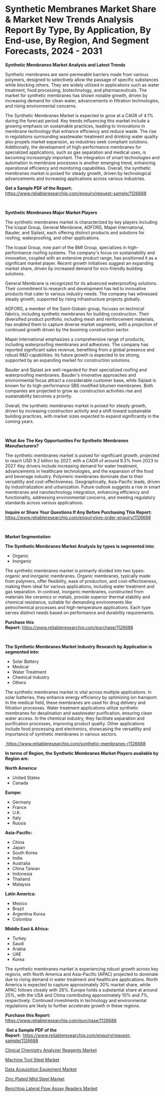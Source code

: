 <p><h1>Synthetic Membranes Market Share & Market New Trends Analysis Report By Type, By Application, By End-use, By Region, And Segment Forecasts, 2024 - 2031</h1></p><p><strong>Synthetic Membranes Market Analysis and Latest Trends</strong></p>
<p><p>Synthetic membranes are semi-permeable barriers made from various polymers, designed to selectively allow the passage of specific substances while blocking others. They are widely utilized in applications such as water treatment, food processing, biotechnology, and pharmaceuticals. The market for synthetic membranes has shown notable growth, driven by increasing demand for clean water, advancements in filtration technologies, and rising environmental concerns.</p><p>The Synthetic Membranes Market is expected to grow at a CAGR of 4.1% during the forecast period. Key trends influencing this market include a growing emphasis on sustainable practices, leading to innovations in membrane technology that enhance efficiency and reduce waste. The rise in regulations surrounding wastewater treatment and drinking water quality also propels market expansion, as industries seek compliant solutions. Additionally, the development of high-performance membranes for specialized applications, such as gas separation and medical uses, is becoming increasingly important. The integration of smart technologies and automation in membrane processes is another emerging trend, enhancing operational efficiency and monitoring capabilities. Overall, the synthetic membranes market is poised for steady growth, driven by technological advancements and increasing applications across various industries.</p></p>
<p><strong>Get a Sample PDF of the Report:&nbsp;</strong> <a href="https://www.reliableresearchiq.com/enquiry/request-sample/1126688?utm_campaign=1123&utm_medium=2&utm_source=Github&utm_content=ia&utm_term=09112024&utm_id=synthetic-membranes">https://www.reliableresearchiq.com/enquiry/request-sample/1126688</a></p>
<p>&nbsp;</p>
<p><strong>Synthetic Membranes Major Market Players</strong></p>
<p><p>The synthetic membranes market is characterized by key players including The Icopal Group, General Membrane, ADFORS, Mapei International, Bauder, and Siplast, each offering distinct products and solutions for roofing, waterproofing, and other applications.</p><p>The Icopal Group, now part of the BMI Group, specializes in high-performance roofing systems. The company's focus on sustainability and innovation, coupled with an extensive product range, has positioned it as a significant market player. Recent growth initiatives suggest an expanding market share, driven by increased demand for eco-friendly building solutions.</p><p>General Membrane is recognized for its advanced waterproofing solutions. Their commitment to research and development has led to innovative products that cater to various industry needs. The company has witnessed steady growth, supported by rising infrastructure projects globally.</p><p>ADFORS, a member of the Saint-Gobain group, focuses on technical fabrics, including synthetic membranes for building construction. Their diversified product portfolio, including mesh and reinforcement materials, has enabled them to capture diverse market segments, with a projection of continued growth driven by the booming construction sector.</p><p>Mapei International emphasizes a comprehensive range of products, including waterproofing membranes and adhesives. The company has reported significant sales revenue, benefiting from a global presence and robust R&D capabilities. Its future growth is expected to be strong, supported by an expanding market for construction solutions.</p><p>Bauder and Siplast are well-regarded for their specialized roofing and waterproofing membranes. Bauder's innovative approaches and environmental focus attract a considerable customer base, while Siplast is known for its high-performance SBS modified bitumen membranes. Both companies are projected to grow as construction activities rise and sustainability becomes a priority.</p><p>Overall, the synthetic membranes market is poised for steady growth, driven by increasing construction activity and a shift toward sustainable building practices, with market sizes expected to expand significantly in the coming years.</p></p>
<p>&nbsp;</p>
<p><strong>What Are The Key Opportunities For Synthetic Membranes Manufacturers?</strong></p>
<p><p>The synthetic membranes market is poised for significant growth, projected to reach USD 9.2 billion by 2027, with a CAGR of around 9.3% from 2023 to 2027. Key drivers include increasing demand for water treatment, advancements in healthcare technologies, and the expansion of the food and beverage industry. Polymeric membranes dominate due to their versatility and cost-effectiveness. Geographically, Asia-Pacific leads, driven by industrialization and urbanization. Future outlook suggests a rise in smart membranes and nanotechnology integration, enhancing efficiency and functionality, addressing environmental concerns, and meeting regulatory standards across various applications.</p></p>
<p><strong>Inquire or Share Your Questions If Any Before Purchasing This Report:</strong> <a href="https://www.reliableresearchiq.com/enquiry/pre-order-enquiry/1126688?utm_campaign=1123&utm_medium=2&utm_source=Github&utm_content=ia&utm_term=09112024&utm_id=synthetic-membranes">https://www.reliableresearchiq.com/enquiry/pre-order-enquiry/1126688</a></p>
<p>&nbsp;</p>
<p><strong>Market Segmentation</strong></p>
<p><strong>The Synthetic Membranes Market Analysis by types is segmented into:</strong></p>
<p><ul><li>Organic</li><li>Inorganic</li></ul></p>
<p><p>The synthetic membranes market is primarily divided into two types: organic and inorganic membranes. Organic membranes, typically made from polymers, offer flexibility, ease of production, and cost-effectiveness, making them ideal for various applications, including water treatment and gas separation. In contrast, inorganic membranes, constructed from materials like ceramics or metals, provide superior thermal stability and chemical resistance, suitable for demanding environments like petrochemical processes and high-temperature applications. Each type serves distinct needs based on performance and durability requirements.</p></p>
<p><strong>Purchase this Report:&nbsp;</strong><a href="https://www.reliableresearchiq.com/purchase/1126688?utm_campaign=1123&utm_medium=2&utm_source=Github&utm_content=ia&utm_term=09112024&utm_id=synthetic-membranes">https://www.reliableresearchiq.com/purchase/1126688</a></p>
<p>&nbsp;</p>
<p><strong>The Synthetic Membranes Market Industry Research by Application is segmented into:</strong></p>
<p><ul><li>Solar Battery</li><li>Medical</li><li>Water Treatment</li><li>Chemical Industry</li><li>Others</li></ul></p>
<p><p>The synthetic membranes market is vital across multiple applications. In solar batteries, they enhance energy efficiency by optimizing ion transport. In the medical field, these membranes are used for drug delivery and filtration processes. Water treatment applications utilize synthetic membranes for desalination and wastewater purification, ensuring clean water access. In the chemical industry, they facilitate separation and purification processes, improving product quality. Other applications include food processing and electronics, showcasing the versatility and importance of synthetic membranes in various sectors.</p></p>
<p><a href="https://www.reliableresearchiq.com/synthetic-membranes-r1126688?utm_campaign=1123&utm_medium=2&utm_source=Github&utm_content=ia&utm_term=09112024&utm_id=synthetic-membranes">&nbsp;https://www.reliableresearchiq.com/synthetic-membranes-r1126688</a></p>
<p><strong>In terms of Region, the Synthetic Membranes Market Players available by Region are:</strong></p>
<p>
    <p> <strong> North America: </strong>
        <ul>
            <li>United States</li>
            <li>Canada</li>
        </ul>
        </p> 
    <p> <strong> Europe: </strong>
        <ul>
            <li>Germany</li>
            <li>France</li>
            <li>U.K.</li>
            <li>Italy</li>
            <li>Russia</li>
        </ul>
        </p> 
    <p> <strong> Asia-Pacific: </strong>
        <ul>
            <li>China</li>
            <li>Japan</li>
            <li>South Korea</li>
            <li>India</li>
            <li>Australia</li>
            <li>China Taiwan</li>
            <li>Indonesia</li>
            <li>Thailand</li>
            <li>Malaysia</li>
        </ul>
        </p> 
    <p> <strong> Latin America: </strong>
        <ul>
            <li>Mexico</li>
            <li>Brazil</li>
            <li>Argentina Korea</li>
            <li>Colombia</li>
        </ul>
        </p> 
    <p> <strong> Middle East & Africa: </strong>
        <ul>
            <li>Turkey</li>
            <li>Saudi</li>
            <li>Arabia</li>
            <li>UAE</li>
            <li>Korea</li>
        </ul>
    </p>
    </p>
<p><p>The synthetic membranes market is experiencing robust growth across key regions, with North America and Asia-Pacific (APAC) projected to dominate due to rising demand in water treatment and healthcare applications. North America is expected to capture approximately 30% market share, while APAC follows closely with 28%. Europe holds a substantial share at around 25%, with the USA and China contributing approximately 10% and 7%, respectively. Continued investments in technology and environmental regulations are likely to further accelerate growth in these regions.</p></p>
<p><strong>Purchase this Report: </strong><a href="https://www.reliableresearchiq.com/purchase/1126688?utm_campaign=1123&utm_medium=2&utm_source=Github&utm_content=ia&utm_term=09112024&utm_id=synthetic-membranes">https://www.reliableresearchiq.com/purchase/1126688</a></p>
<p>&nbsp;<strong>Get a Sample PDF of the Report:&nbsp;&nbsp;</strong><a href="https://www.reliableresearchiq.com/enquiry/request-sample/1126688?utm_campaign=1123&utm_medium=2&utm_source=Github&utm_content=ia&utm_term=09112024&utm_id=synthetic-membranes">https://www.reliableresearchiq.com/enquiry/request-sample/1126688</a></p>
<p><strong></strong></p>
<p><p><a href="https://issuu.com/reportprime-2/docs/clinical-chemistry-analyzer-reagent_b0b881706e480e?utm_campaign=1123&utm_medium=2&utm_source=Github&utm_content=ia&utm_term=09112024&utm_id=synthetic-membranes">Clinical Chemistry Analyzer Reagents Market</a></p><p><a href="https://github.com/brittroma9i/Market-Research-Report-List-1/blob/main/machine-tool-steel-market.md?utm_campaign=1123&utm_medium=2&utm_source=Github&utm_content=ia&utm_term=09112024&utm_id=synthetic-membranes">Machine Tool Steel Market</a></p><p><a href="https://www.linkedin.com/pulse/data-acquisition-equipment-momentum-charting-78-cagr-gg9ce?utm_campaign=1123&utm_medium=2&utm_source=Github&utm_content=ia&utm_term=09112024&utm_id=synthetic-membranes">Data Acquisition Equipment Market</a></p><p><a href="https://github.com/eleanore16mal/Market-Research-Report-List-1/blob/main/zinc-plated-mild-steel-market.md?utm_campaign=1123&utm_medium=2&utm_source=Github&utm_content=ia&utm_term=09112024&utm_id=synthetic-membranes">Zinc Plated Mild Steel Market</a></p><p><a href="https://www.linkedin.com/pulse/strategic-roadmap-success-global-benchtop-lateral-zcrxe?utm_campaign=1123&utm_medium=2&utm_source=Github&utm_content=ia&utm_term=09112024&utm_id=synthetic-membranes">Benchtop Lateral Flow Assay Readers Market</a></p></p>